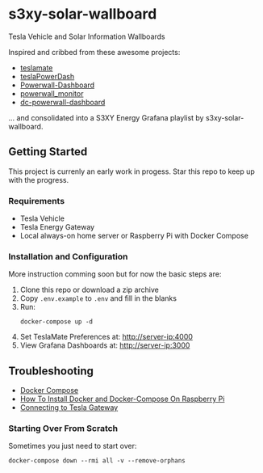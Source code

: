 # s3xy-solar-wallboard

Tesla Vehicle and Solar Information Wallboards

Inspired and cribbed from these awesome projects:

- [teslamate](https://github.com/adriankumpf/teslamate)
- [teslaPowerDash](https://github.com/rhodesman/teslaPowerDash)
- [Powerwall-Dashboard](https://github.com/jasonacox/Powerwall-Dashboard)
- [powerwall_monitor](https://github.com/mihailescu2m/powerwall_monitor)
- [dc-powerwall-dashboard](https://github.com/liveaverage/dc-powerwall-dashboard)

... and consolidated into a S3XY Energy Grafana playlist by s3xy-solar-wallboard.

## Getting Started

This project is currenly an early work in progess. Star this repo to keep up with the progress.

### Requirements

- Tesla Vehicle
- Tesla Energy Gateway
- Local always-on home server or Raspberry Pi with Docker Compose

### Installation and Configuration

More instruction comming soon but for now the basic steps are:

1. Clone this repo or download a zip archive
1. Copy `.env.example` to `.env` and fill in the blanks
1. Run:
   ```console
   docker-compose up -d
   ```
1. Set TeslaMate Preferences at: [http://server-ip:4000](http://localhost:4000)
1. View Grafana Dashboards at: [http://server-ip:3000](http://localhost:3000)

## Troubleshooting

- [Docker Compose](https://docs.docker.com/compose/)
- [How To Install Docker and Docker-Compose On Raspberry Pi](https://dev.to/elalemanyo/how-to-install-docker-and-docker-compose-on-raspberry-pi-1mo)
- [Connecting to Tesla Gateway](https://www.tesla.com/support/energy/powerwall/own/monitoring-from-home-network)

### Starting Over From Scratch

Sometimes you just need to start over:

```console
docker-compose down --rmi all -v --remove-orphans
```
